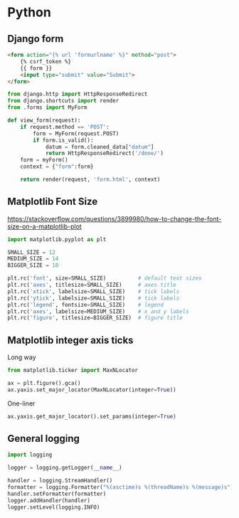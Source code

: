 # Python

## Django form

```html
<form action="{% url 'formurlname' %}" method="post">
    {% csrf_token %}
    {{ form }}
    <input type="submit" value="Submit">
</form>
```

```python
from django.http import HttpResponseRedirect
from django.shortcuts import render
from .forms import MyForm

def view_form(request):
    if request.method == 'POST':
        form = MyForm(request.POST)
        if form.is_valid():
            datum = form.cleaned_data["datum"]
            return HttpResponseRedirect('/done/')
    form = myForm()
    context = {"form":form}

    return render(request, 'form.html', context)
```

## Matplotlib Font Size

https://stackoverflow.com/questions/3899980/how-to-change-the-font-size-on-a-matplotlib-plot

```python
import matplotlib.pyplot as plt

SMALL_SIZE = 12
MEDIUM_SIZE = 14
BIGGER_SIZE = 18

plt.rc('font', size=SMALL_SIZE)          # default text sizes
plt.rc('axes', titlesize=SMALL_SIZE)     # axes title
plt.rc('xtick', labelsize=SMALL_SIZE)    # tick labels
plt.rc('ytick', labelsize=SMALL_SIZE)    # tick labels
plt.rc('legend', fontsize=SMALL_SIZE)    # legend
plt.rc('axes', labelsize=MEDIUM_SIZE)    # x and y labels
plt.rc('figure', titlesize=BIGGER_SIZE)  # figure title
```

## Matplotlib integer axis ticks

Long way
```python
from matplotlib.ticker import MaxNLocator

ax = plt.figure().gca()
ax.yaxis.set_major_locator(MaxNLocator(integer=True))
```

One-liner
```python
ax.yaxis.get_major_locator().set_params(integer=True)
```

## General logging

```python
import logging

logger = logging.getLogger(__name__)

handler = logging.StreamHandler()
formatter = logging.Formatter("%(asctime)s %(threadName)s %(message)s")
handler.setFormatter(formatter)
logger.addHandler(handler)
logger.setLevel(logging.INFO)
```
